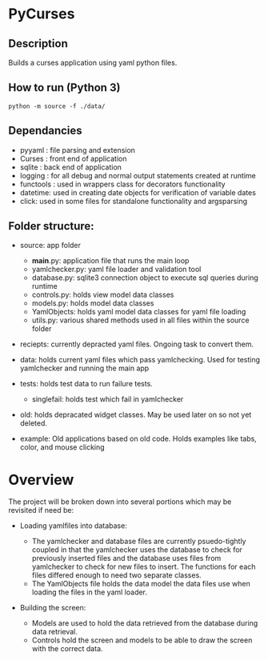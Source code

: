 # PyCurses

## Description
  Builds a curses application using yaml python files.

## How to run (Python 3)
  `python -m source -f ./data/`

## Dependancies
- pyyaml : file parsing and extension
- Curses : front end of application
- sqlite : back end of application
- logging : for all debug and normal output statements created at runtime
- functools : used in wrappers class for decorators functionality
- datetime: used in creating date objects for verification of variable dates
- click: used in some files for standalone functionality and argsparsing

## Folder structure:
- source: app folder
  - __main__.py: application file that runs the main loop
  - yamlchecker.py: yaml file loader and validation tool
  - database.py: sqlite3 connection object to execute sql queries during runtime
  - controls.py: holds view model data classes
  - models.py: holds model data classes
  - YamlObjects: holds yaml model data classes for yaml file loading
  - utils.py: various shared methods used in all files within the source folder

- reciepts: currently depracted yaml files. Ongoing task to convert them.
- data: holds current yaml files which pass yamlchecking. Used for testing yamlchecker
        and running the main app
- tests: holds test data to run failure tests.
  - singlefail: holds test which fail in yamlchecker

- old: holds depracated widget classes. May be used later on so not yet deleted.

- example: Old applications based on old code. Holds examples like tabs, color, and mouse clicking

# Overview
The project will be broken down into several portions which may be revisited if need be:
- Loading yamlfiles into database:
  - The yamlchecker and database files are currently psuedo-tightly coupled in that the
    yamlchecker uses the database to check for previously inserted files and the database 
    uses files from yamlchecker to check for new files to insert. The functions for each
    files differed enough to need two separate classes.
  - The YamlObjects file holds the data model the data files use when loading the files
    in the yaml loader.

- Building the screen:
  - Models are used to hold the data retrieved from the database during data retrieval.
  - Controls hold the screen and models to be able to draw the screen with the correct data.
